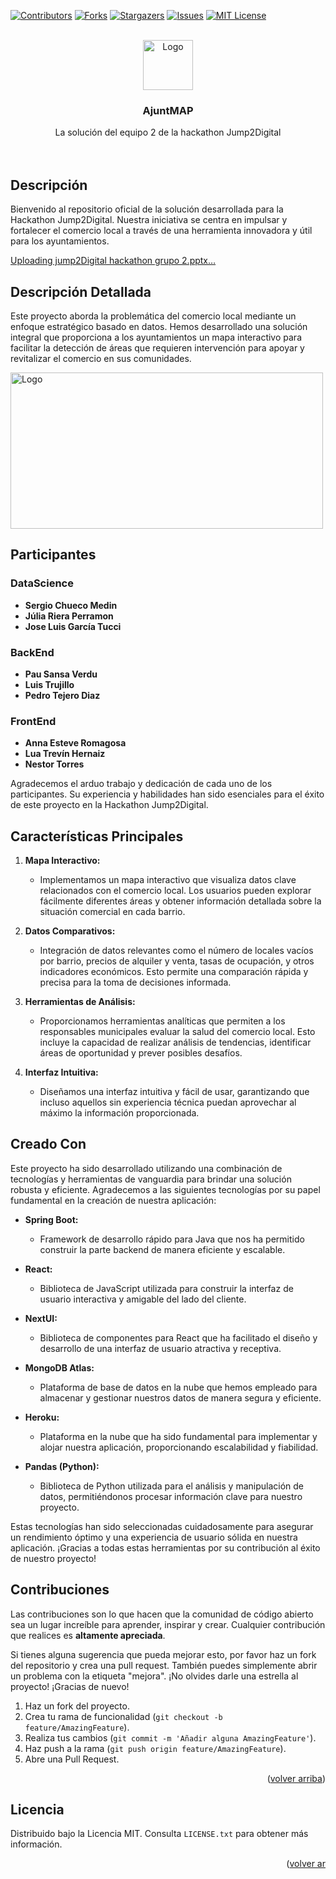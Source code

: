 <!-- Improved compatibility of back to top link: See: https://github.com/PauSansa/jump2digital-grup2/pull/73 -->
<a name="readme-top"></a>
<!--
*** Thanks for checking out the Best-README-Template. If you have a suggestion
*** that would make this better, please fork the repo and create a pull request
*** or simply open an issue with the tag "enhancement".
*** Don't forget to give the project a star!
*** Thanks again! Now go create something AMAZING! :D
-->



<!-- PROJECT SHIELDS -->
<!--
*** I'm using markdown "reference style" links for readability.
*** Reference links are enclosed in brackets [ ] instead of parentheses ( ).
*** See the bottom of this document for the declaration of the reference variables
*** for contributors-url, forks-url, etc. This is an optional, concise syntax you may use.
*** https://www.markdownguide.org/basic-syntax/#reference-style-links
-->
[![Contributors][contributors-shield]][contributors-url]
[![Forks][forks-shield]][forks-url]
[![Stargazers][stars-shield]][stars-url]
[![Issues][issues-shield]][issues-url]
[![MIT License][license-shield]][license-url]




<!-- PROJECT LOGO -->
<br />
<div align="center">
  <a href="https://github.com/PauSansa/jump2digital-grup2">
    <img src="https://cdn-icons-png.flaticon.com/512/1865/1865269.png" alt="Logo" width="80" height="80">
  </a>

  <h3 align="center">AjuntMAP</h3>

  <p align="center">
    La solución del equipo 2 de la hackathon Jump2Digital
    <br />
    <br />
    <br />
</div>




## Descripción

Bienvenido al repositorio oficial de la solución desarrollada para la Hackathon Jump2Digital. Nuestra iniciativa se centra en impulsar y fortalecer el comercio local a través de una herramienta innovadora y útil para los ayuntamientos.

[Uploading jump2Digital hackathon grupo 2.pptx…]()

## Descripción Detallada

Este proyecto aborda la problemática del comercio local mediante un enfoque estratégico basado en datos. Hemos desarrollado una solución integral que proporciona a los ayuntamientos un mapa interactivo para facilitar la detección de áreas que requieren intervención para apoyar y revitalizar el comercio en sus comunidades.

<img src="media/heatmap.png" alt="Logo" width="500" height="250">

## Participantes

### DataScience

- **Sergio Chueco Medin**
- **Júlia Riera Perramon**
- **Jose Luis García Tucci**

### BackEnd

- **Pau Sansa Verdu**
- **Luis Trujillo**
- **Pedro Tejero Diaz**

### FrontEnd

- **Anna Esteve Romagosa**
- **Lua Trevín Hernaiz**
- **Nestor Torres**

Agradecemos el arduo trabajo y dedicación de cada uno de los participantes. Su experiencia y habilidades han sido esenciales para el éxito de este proyecto en la Hackathon Jump2Digital.


## Características Principales

1. **Mapa Interactivo:**
   - Implementamos un mapa interactivo que visualiza datos clave relacionados con el comercio local. Los usuarios pueden explorar fácilmente diferentes áreas y obtener información detallada sobre la situación comercial en cada barrio.

2. **Datos Comparativos:**
   - Integración de datos relevantes como el número de locales vacíos por barrio, precios de alquiler y venta, tasas de ocupación, y otros indicadores económicos. Esto permite una comparación rápida y precisa para la toma de decisiones informada.

3. **Herramientas de Análisis:**
   - Proporcionamos herramientas analíticas que permiten a los responsables municipales evaluar la salud del comercio local. Esto incluye la capacidad de realizar análisis de tendencias, identificar áreas de oportunidad y prever posibles desafíos.

4. **Interfaz Intuitiva:**
   - Diseñamos una interfaz intuitiva y fácil de usar, garantizando que incluso aquellos sin experiencia técnica puedan aprovechar al máximo la información proporcionada.




## Creado Con

Este proyecto ha sido desarrollado utilizando una combinación de tecnologías y herramientas de vanguardia para brindar una solución robusta y eficiente. Agradecemos a las siguientes tecnologías por su papel fundamental en la creación de nuestra aplicación:

- **Spring Boot:**
  - Framework de desarrollo rápido para Java que nos ha permitido construir la parte backend de manera eficiente y escalable.

- **React:**
  - Biblioteca de JavaScript utilizada para construir la interfaz de usuario interactiva y amigable del lado del cliente.

- **NextUI:**
  - Biblioteca de componentes para React que ha facilitado el diseño y desarrollo de una interfaz de usuario atractiva y receptiva.

- **MongoDB Atlas:**
  - Plataforma de base de datos en la nube que hemos empleado para almacenar y gestionar nuestros datos de manera segura y eficiente.

- **Heroku:**
  - Plataforma en la nube que ha sido fundamental para implementar y alojar nuestra aplicación, proporcionando escalabilidad y fiabilidad.

- **Pandas (Python):**
  - Biblioteca de Python utilizada para el análisis y manipulación de datos, permitiéndonos procesar información clave para nuestro proyecto.

Estas tecnologías han sido seleccionadas cuidadosamente para asegurar un rendimiento óptimo y una experiencia de usuario sólida en nuestra aplicación. ¡Gracias a todas estas herramientas por su contribución al éxito de nuestro proyecto!











<!-- CONTRIBUTING -->
## Contribuciones

Las contribuciones son lo que hacen que la comunidad de código abierto sea un lugar increíble para aprender, inspirar y crear. Cualquier contribución que realices es **altamente apreciada**.

Si tienes alguna sugerencia que pueda mejorar esto, por favor haz un fork del repositorio y crea una pull request. También puedes simplemente abrir un problema con la etiqueta "mejora". ¡No olvides darle una estrella al proyecto! ¡Gracias de nuevo!

1. Haz un fork del proyecto.
2. Crea tu rama de funcionalidad (`git checkout -b feature/AmazingFeature`).
3. Realiza tus cambios (`git commit -m 'Añadir alguna AmazingFeature'`).
4. Haz push a la rama (`git push origin feature/AmazingFeature`).
5. Abre una Pull Request.

<p align="right">(<a href="#readme-top">volver arriba</a>)</p>

<!-- LICENCIA -->
## Licencia

Distribuido bajo la Licencia MIT. Consulta `LICENSE.txt` para obtener más información.

<p align="right">(<a href="#readme-top">volver ar







<!-- MARKDOWN LINKS & IMAGES -->
<!-- https://www.markdownguide.org/basic-syntax/#reference-style-links -->
[contributors-shield]: https://img.shields.io/github/contributors/PauSansa/jump2digital-grup2.svg?style=for-the-badge
[contributors-url]: https://github.com/PauSansa/jump2digital-grup2/graphs/contributors
[forks-shield]: https://img.shields.io/github/forks/PauSansa/jump2digital-grup2.svg?style=for-the-badge
[forks-url]: https://github.com/PauSansa/jump2digital-grup2/network/members
[stars-shield]: https://img.shields.io/github/stars/PauSansa/jump2digital-grup2.svg?style=for-the-badge
[stars-url]: https://github.com/PauSansa/jump2digital-grup2/stargazers
[issues-shield]: https://img.shields.io/github/issues/PauSansa/jump2digital-grup2.svg?style=for-the-badge
[issues-url]: https://github.com/PauSansa/jump2digital-grup2/issues
[license-shield]: https://img.shields.io/github/license/PauSansa/jump2digital-grup2.svg?style=for-the-badge
[license-url]: https://github.com/PauSansa/jump2digital-grup2/license
